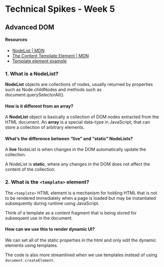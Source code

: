 # Technical Spikes - Week 5

## Advanced DOM

#### Resources

- [NodeList | MDN](https://developer.mozilla.org/en-US/docs/Web/API/NodeList)
- [The Content Template Element | MDN](https://developer.mozilla.org/en-US/docs/Web/HTML/Element/template)
- [Template element example](https://codepen.io/oliverjam/pen/yLNEOQO?editors=1010)

### 1. What is a NodeList?

**NodeList** objects are collections of nodes, usually returned by properties such as Node.childNodes and methods such as document.querySelectorAll().

#### How is it different from an array?

A **NodeList** object is basically a collection of DOM nodes extracted from the HTML document. An **array** is a special data-type in JavaScript, that can store a collection of arbitrary elements.

#### What’s the difference between “live” and “static” NodeLists?

A **live** NodeList is when changes in the DOM automatically update the collection.

A NodeList is **static**, where any changes in the DOM does not affect the content of the collection.

### 2. What is the `<template>` element?

The `<template>` HTML element is a mechanism for holding HTML that is not to be rendered immediately when a page is loaded but may be instantiated subsequently during runtime using JavaScript.

Think of a template as a content fragment that is being stored for subsequent use in the document.

#### How can we use this to render dynamic UI?

We can set all of the static properties in the html and only edit the dynamic elements using templates.

The code is also more streamlined when we use templates instead of using `document.createElement`.

